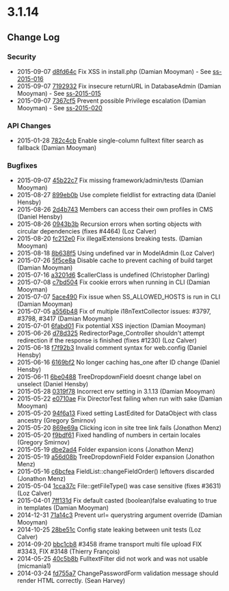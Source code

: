 # 3.1.14

<!--- Changes below this line will be automatically regenerated -->

## Change Log

### Security

 * 2015-09-07 [d8fd64c](https://github.com/silverstripe/silverstripe-framework/commit/d8fd64c3e25dbf500615ecbbe9580e234e1730d4) Fix XSS in install.php (Damian Mooyman) - See [ss-2015-016](http://www.silverstripe.org/software/download/security-releases/ss-2015-016)
 * 2015-09-07 [7192932](https://github.com/silverstripe/silverstripe-framework/commit/7192932022510d830d1fc2373a9edb80fee24f48) Fix insecure returnURL in DatabaseAdmin (Damian Mooyman) - See [ss-2015-015](http://www.silverstripe.org/software/download/security-releases/ss-2015-015)
 * 2015-09-07 [7367cf5](https://github.com/silverstripe/silverstripe-framework/commit/7367cf54c4069a8e296fafb511fb28e27a8efd7e) Prevent possible Privilege escalation (Damian Mooyman) - See [ss-2015-020](http://www.silverstripe.org/software/download/security-releases/ss-2015-020)

### API Changes

 * 2015-01-28 [782c4cb](https://github.com/silverstripe/silverstripe-framework/commit/782c4cbf6f5cde2fa4d45cdbd17552773a67f88f) Enable single-column fulltext filter search as fallback (Damian Mooyman)

### Bugfixes

 * 2015-09-07 [45b22c7](https://github.com/silverstripe/silverstripe-framework/commit/45b22c788eeb5d7501844ceb19395cc4e15e61b6) Fix missing framework/admin/tests (Damian Mooyman)
 * 2015-08-27 [899eb0b](https://github.com/silverstripe/silverstripe-framework/commit/899eb0b235859c843890c790e99c03f4fd4b825c) Use complete fieldlist for extracting data (Daniel Hensby)
 * 2015-08-26 [2d4b743](https://github.com/silverstripe/silverstripe-framework/commit/2d4b743090935e7c10bd95e00398df7bfb5763af) Members can access their own profiles in CMS (Daniel Hensby)
 * 2015-08-26 [0943b3b](https://github.com/silverstripe/silverstripe-framework/commit/0943b3b1a06e6c9130500532fd979c720b65c761) Recursion errors when sorting objects with circular dependencies (fixes #4464) (Loz Calver)
 * 2015-08-20 [fc212e0](https://github.com/silverstripe/silverstripe-framework/commit/fc212e030c474d966ffb1821423ddcb3ae361b72) Fix illegalExtensions breaking tests. (Damian Mooyman)
 * 2015-08-18 [8b638f5](https://github.com/silverstripe/silverstripe-framework/commit/8b638f56fb737dac18126c291297c87469eb7d0f) Using undefined var in ModelAdmin (Loz Calver)
 * 2015-07-26 [5f5ce8a](https://github.com/silverstripe/silverstripe-framework/commit/5f5ce8a82c2bb1a29f9f8b7011d5cd990c34f128) Disable cache to prevent caching of build target (Damian Mooyman)
 * 2015-07-16 [a3201d6](https://github.com/silverstripe/silverstripe-framework/commit/a3201d6ed9967179aa020802e6fb88d2a6a0e37e) $callerClass is undefined (Christopher Darling)
 * 2015-07-08 [c7bd504](https://github.com/silverstripe/silverstripe-framework/commit/c7bd50427a4e0ad446502547b81648d78d354062) Fix cookie errors when running in CLI (Damian Mooyman)
 * 2015-07-07 [5ace490](https://github.com/silverstripe/silverstripe-framework/commit/5ace4905c90be1373f49dbb0e1a579b279786a1c) Fix issue when SS_ALLOWED_HOSTS is run in CLI (Damian Mooyman)
 * 2015-07-05 [a556b48](https://github.com/silverstripe/silverstripe-framework/commit/a556b4854a44b9dfe86c40140ec03d781d354d19) Fix of multiple i18nTextCollector issues: #3797, #3798, #3417 (Damian Mooyman)
 * 2015-07-01 [6fabd01](https://github.com/silverstripe/silverstripe-framework/commit/6fabd0122be37faa671923b534a74e5684d58220) Fix potential XSS injection (Damian Mooyman)
 * 2015-06-26 [d78d325](https://github.com/silverstripe/silverstripe-cms/commit/d78d3250736c5d2f48c5cfc1690fba8b98cc222b) RedirectorPage_Controller shouldn't attempt redirection if the response is finished (fixes #1230) (Loz Calver)
 * 2015-06-18 [f7f92b3](https://github.com/silverstripe/silverstripe-installer/commit/f7f92b32260f31a5969dde4b1d8c55d81c289056) Invalid comment syntax for web.config (Daniel Hensby)
 * 2015-06-16 [6169bf2](https://github.com/silverstripe/silverstripe-framework/commit/6169bf2760366b0aebf255c973803621472ce1fb) No longer caching has_one after ID change (Daniel Hensby)
 * 2015-06-11 [6be0488](https://github.com/silverstripe/silverstripe-framework/commit/6be04887315522e5b95b83be1e301691441b985c) TreeDropdownField doesnt change label on unselect (Daniel Hensby)
 * 2015-05-28 [0319f78](https://github.com/silverstripe/silverstripe-framework/commit/0319f7855bc4e8a6eb71d2766ac24a7d760d502e) Incorrect env setting in 3.1.13 (Damian Mooyman)
 * 2015-05-22 [e0710ae](https://github.com/silverstripe/silverstripe-framework/commit/e0710ae4e4a03c191b841cc45a6c103a0e21ec7f) Fix DirectorTest failing when run with sake (Damian Mooyman)
 * 2015-05-20 [94f6a13](https://github.com/silverstripe/silverstripe-framework/commit/94f6a137297d6638065583c388dffeeb9eccb55b) Fixed setting LastEdited for DataObject with class ancestry (Gregory Smirnov)
 * 2015-05-20 [869e69a](https://github.com/silverstripe/silverstripe-framework/commit/869e69a9b2c1352e1fa6246432d9180eb81cf7e3) Clicking icon in site tree link fails (Jonathon Menz)
 * 2015-05-20 [f9bdf61](https://github.com/silverstripe/silverstripe-framework/commit/f9bdf61b6f4cdd2f55ff2729a5b6be0a200f876a) Fixed handling of numbers in certain locales (Gregory Smirnov)
 * 2015-05-19 [dbe2ad4](https://github.com/silverstripe/silverstripe-cms/commit/dbe2ad4f9fe818fe21755eff2ecf8d359c578736) Folder expansion icons (Jonathon Menz)
 * 2015-05-19 [a56d08b](https://github.com/silverstripe/silverstripe-framework/commit/a56d08b1aeeb0a2dfc16e134ddc3bd7b699bd606) TreeDropdownField Folder expansion (Jonathon Menz)
 * 2015-05-16 [c6bcfea](https://github.com/silverstripe/silverstripe-framework/commit/c6bcfea3e36a4211d2f69ff5c73db2fcab474ba8) FieldList::changeFieldOrder() leftovers discarded (Jonathon Menz)
 * 2015-05-04 [1cca37c](https://github.com/silverstripe/silverstripe-framework/commit/1cca37c9082ef53f02633d1bdac27f4a815d4208) File::getFileType() was case sensitive (fixes #3631) (Loz Calver)
 * 2015-04-01 [7ff131d](https://github.com/silverstripe/silverstripe-framework/commit/7ff131daa76d345cff90410469accdcca9049cf1) Fix default casted (boolean)false evaluating to true in templates (Damian Mooyman)
 * 2014-12-31 [71a14c3](https://github.com/silverstripe/silverstripe-framework/commit/71a14c30352e69e4c0ac59e5ea72e1da0c79009b) Prevent url= querystring argument override (Damian Mooyman)
 * 2014-10-25 [28be51c](https://github.com/silverstripe/silverstripe-framework/commit/28be51cab0b567b692632503e0f440d30a2fe09e) Config state leaking between unit tests (Loz Calver)
 * 2014-09-20 [bbc1cb8](https://github.com/silverstripe/silverstripe-framework/commit/bbc1cb82702b678b21bef15394f067c146e47625) #3458 iframe transport multi file upload FIX #3343, FIX #3148 (Thierry François)
 * 2014-05-25 [40c5b8b](https://github.com/silverstripe/silverstripe-framework/commit/40c5b8b6758676a3e2a5daf3c438a7720c49baaf) FulltextFilter did not work and was not usable (micmania1)
 * 2014-03-24 [fd755a7](https://github.com/silverstripe/silverstripe-framework/commit/fd755a7ff9de69802f04763570f69e4c3b68c08c) ChangePasswordForm validation message should render HTML correctly. (Sean Harvey)
